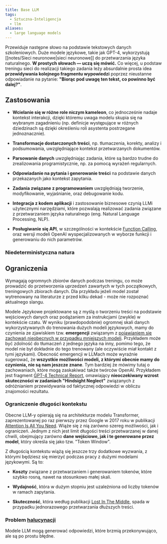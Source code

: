 ```yaml
---
title: Base LLM
tags:
  - Sztuczna-Inteligencja
  - llm
aliases:
  - large language models
---
```

Przewiduje następne słowo na podstawie tekstowych danych szkoleniowych. 
Duże modele językowe, takie jak GPT-4, wykorzystują [[notes/Sieci neuronowe|sieci neuronowe]] do przetwarzania języka naturalnego. **W prostych słowach — uczą się mówić.** Co więcej, u podstaw treningu sieci do realizacji takiego zadania leży absurdalnie prosta idea **przewidywania kolejnego fragmentu wypowiedzi** poprzez nieustanne odpowiadanie na pytanie: **"Biorąc pod uwagę ten tekst, co powinno być dalej?"**.
## Zastosowania

- **Wcielanie się w różne role niczym kameleon**, co jednocześnie nadaje kontekst interakcji, dzięki któremu uwaga modelu skupia się na wybranym zagadnieniu (np. definicje występujące w różnych dziedzinach są dzięki określeniu roli asystenta postrzegane jednoznacznie).

- **Transformacje dostarczonych treści**, np. tłumaczenia, korekty, analizy i podsumowania, uwzględniające kontekst przetwarzanych dokumentów.

- **Parsowanie danych** uwzględniając zadania, które są bardzo trudne do zrealizowania programistycznie, np. za pomocą wyrażeń regularnych.

- **Odpowiadanie na pytania i generowanie treści** na podstawie danych przekazanych jako kontekst zapytania.

- **Zadania związane z programowaniem** uwzględniają tworzenie, modyfikowanie, wyjaśnianie, oraz debugowanie kodu.

- **Integracja z kodem aplikacji** i zastosowanie biznesowe czynią LLMi użytecznymi narzędziami, które pozwalają realizować zadania związane z przetwarzaniem języka naturalnego (eng. Natural Language Processing, NLP).

- **Posługiwanie się API**, w szczególności w kontekście [Function Calling](https://openai.com/blog/function-calling-and-other-api-updates), oraz wersji modeli OpenAI wyspecjalizowanych w wyborze funkcji i generowaniu do nich parametrów.

### Niedeterministyczna natura


## Ograniczenia

Wymagają ogromnych zbiorów danych podczas treningu, co może prowadzić do przetworzenia uprzedzeń zawartych w tych początkowych, treningowych zbiorach danych. Dla przykładu jeżeli model został wytrenowany na literaturze z przed kilku dekad - może nie rozpoznać aktualnego slangu. 

Modele Językowe projektowane są z myślą o tworzeniu treści na podstawie wejściowych danych oraz podążaniem za instrukcjami (zwykle) w kontekście czatu. W wyniku (prawdopodobnie) ogromnej skali danych wykorzystywanych do trenowania dużych modeli językowych, mamy do czynienia ze zjawiskiem tzw. **emergencji** związanym z [pojawianiem się zachowań nieobecnych w przypadku mniejszych modeli](https://arxiv.org/abs/2206.07682). Przykładem może być zdolność do tłumaczeń z jednego języka na inny, pomimo tego, że model nie był dokładnie do tego trenowany (ale oczywiście miał kontakt z tymi językami).
Obecność emergencji w LLMach może wyraźnie sugerować, że **wszystkie możliwości modeli, z którymi obecnie mamy do czynienia, nie są nam jeszcze znane**. Tym bardziej że mówimy tutaj o zachowaniach, które mogą zaskakiwać także twórców OpenAI. Przykładem jest fragment [GPT-4 Technical Report](https://cdn.openai.com/papers/gpt-4.pdf), omawiający **nieoczekiwany wzrost skuteczności w zadaniach "Hindsight Neglect"** związanych z odróżnianiem przewidywania od faktycznej odpowiedzi w obliczu znajomości rezultatu.

### Ograniczenie długości kontekstu

Obecne LLM-y opierają się na architekturze modelu Transformer, zaprezentowanej po raz pierwszy przez Google w 2017 roku w publikacji [Attention Is All You Need](https://arxiv.org/abs/1706.03762). Wiąże się z nią zarówno szereg możliwości, jak i ograniczeń. Jednym z nich jest limit długości treści przetwarzanej w danej chwili, obejmujący zarówno **dane wejściowe, jak i te generowane przez model**, który określa się jako tzw. "Token Window".

Z długością kontekstu wiążą się jeszcze trzy dodatkowe wyzwania, z którymi będziesz się mierzyć podczas pracy z dużymi modelami językowymi. Są to:

- **Koszty** związane z przetwarzaniem i generowaniem tokenów, które szybko rosną, nawet na stosunkowo małej skali.

- **Wydajność**, która w dużym stopniu jest uzależniona od liczby tokenów w ramach zapytania.

- **Skuteczność**, która według publikacji [Lost In The Middle](https://arxiv.org/pdf/2307.03172.pdf), spada w przypadku jednorazowego przetwarzania dłuższych treści.
### Problem [halucynacji](notes/Halucynacje)

Modele LLM mogą generować odpowiedzi, które brzmią przekonywująco, ale są po prostu błędne.

